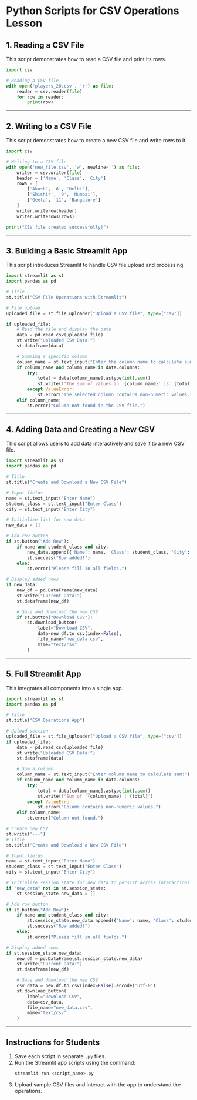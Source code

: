 
# Python Scripts for CSV Operations Lesson

## 1. Reading a CSV File

This script demonstrates how to read a CSV file and print its rows.

```python
import csv

# Reading a CSV file
with open('players_20.csv', 'r') as file:
    reader = csv.reader(file)
    for row in reader:
        print(row)
```
---

## 2. Writing to a CSV File

This script demonstrates how to create a new CSV file and write rows to it.

```python
import csv

# Writing to a CSV file
with open('new_file.csv', 'w', newline='') as file:
    writer = csv.writer(file)
    header = ['Name', 'Class', 'City']
    rows = [
        ['Akash', '6', 'Delhi'],
        ['Shishir', '9', 'Mumbai'],
        ['Geeta', '11', 'Bangalore']
    ]
    writer.writerow(header)
    writer.writerows(rows)

print("CSV file created successfully!")
```
---

## 3. Building a Basic Streamlit App

This script introduces Streamlit to handle CSV file upload and processing.

```python
import streamlit as st
import pandas as pd

# Title
st.title("CSV File Operations with Streamlit")

# File upload
uploaded_file = st.file_uploader("Upload a CSV file", type=["csv"])

if uploaded_file:
    # Read the file and display the data
    data = pd.read_csv(uploaded_file)
    st.write("Uploaded CSV Data:")
    st.dataframe(data)

    # Summing a specific column
    column_name = st.text_input("Enter the column name to calculate sum:")
    if column_name and column_name in data.columns:
        try:
            total = data[column_name].astype(int).sum()
            st.write(f"The sum of values in '{column_name}' is: {total}")
        except ValueError:
            st.error("The selected column contains non-numeric values.")
    elif column_name:
        st.error("Column not found in the CSV file.")
```
---

## 4. Adding Data and Creating a New CSV

This script allows users to add data interactively and save it to a new CSV file.

```python
import streamlit as st
import pandas as pd

# Title
st.title("Create and Download a New CSV File")

# Input fields
name = st.text_input("Enter Name")
student_class = st.text_input("Enter Class")
city = st.text_input("Enter City")

# Initialize list for new data
new_data = []

# Add row button
if st.button("Add Row"):
    if name and student_class and city:
        new_data.append({'Name': name, 'Class': student_class, 'City': city})
        st.success("Row added!")
    else:
        st.error("Please fill in all fields.")

# Display added rows
if new_data:
    new_df = pd.DataFrame(new_data)
    st.write("Current Data:")
    st.dataframe(new_df)

    # Save and download the new CSV
    if st.button("Download CSV"):
        st.download_button(
            label="Download CSV",
            data=new_df.to_csv(index=False),
            file_name="new_data.csv",
            mime="text/csv"
        )
```
---

## 5. Full Streamlit App

This integrates all components into a single app.

```python
import streamlit as st
import pandas as pd

# Title
st.title("CSV Operations App")

# Upload section
uploaded_file = st.file_uploader("Upload a CSV file", type=["csv"])
if uploaded_file:
    data = pd.read_csv(uploaded_file)
    st.write("Uploaded CSV Data:")
    st.dataframe(data)

    # Sum a column
    column_name = st.text_input("Enter column name to calculate sum:")
    if column_name and column_name in data.columns:
        try:
            total = data[column_name].astype(int).sum()
            st.write(f"Sum of '{column_name}': {total}")
        except ValueError:
            st.error("Column contains non-numeric values.")
    elif column_name:
        st.error("Column not found.")

# Create new CSV
st.write("---")
# Title
st.title("Create and Download a New CSV File")

# Input fields
name = st.text_input("Enter Name")
student_class = st.text_input("Enter Class")
city = st.text_input("Enter City")

# Initialize session state for new data to persist across interactions
if "new_data" not in st.session_state:
    st.session_state.new_data = []

# Add row button
if st.button("Add Row"):
    if name and student_class and city:
        st.session_state.new_data.append({'Name': name, 'Class': student_class, 'City': city})
        st.success("Row added!")
    else:
        st.error("Please fill in all fields.")

# Display added rows
if st.session_state.new_data:
    new_df = pd.DataFrame(st.session_state.new_data)
    st.write("Current Data:")
    st.dataframe(new_df)

    # Save and download the new CSV
    csv_data = new_df.to_csv(index=False).encode('utf-8')
    st.download_button(
        label="Download CSV",
        data=csv_data,
        file_name="new_data.csv",
        mime="text/csv"
    )
```
---

## Instructions for Students

1. Save each script in separate `.py` files.
2. Run the Streamlit app scripts using the command:
   ```bash
   streamlit run <script_name>.py
   ```
3. Upload sample CSV files and interact with the app to understand the operations.


